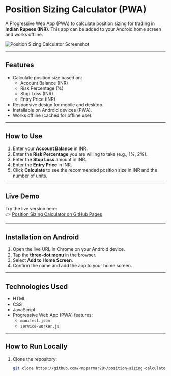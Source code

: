 # Position Sizing Calculator (PWA)

A Progressive Web App (PWA) to calculate position sizing for trading in **Indian Rupees (INR)**. This app can be added to your Android home screen and works offline.

![Position Sizing Calculator Screenshot](./screenshot.png) <!-- Add a screenshot if you have one -->

---

## Features
- Calculate position size based on:
  - Account Balance (INR)
  - Risk Percentage (%)
  - Stop Loss (INR)
  - Entry Price (INR)
- Responsive design for mobile and desktop.
- Installable on Android devices (PWA).
- Works offline (cached for offline use).

---

## How to Use
1. Enter your **Account Balance** in INR.
2. Enter the **Risk Percentage** you are willing to take (e.g., 1%, 2%).
3. Enter the **Stop Loss** amount in INR.
4. Enter the **Entry Price** in INR.
5. Click **Calculate** to see the recommended position size in INR and the number of units.

---

## Live Demo
Try the live version here:  
👉 [Position Sizing Calculator on GitHub Pages](https://<npparmar28>.github.io/position-sizing-calculator/)

---

## Installation on Android
1. Open the live URL in Chrome on your Android device.
2. Tap the **three-dot menu** in the browser.
3. Select **Add to Home Screen**.
4. Confirm the name and add the app to your home screen.

---

## Technologies Used
- HTML
- CSS
- JavaScript
- Progressive Web App (PWA) features:
  - `manifest.json`
  - `service-worker.js`

---

## How to Run Locally
1. Clone the repository:
   ```bash
   git clone https://github.com/<npparmar28>/position-sizing-calculator.git